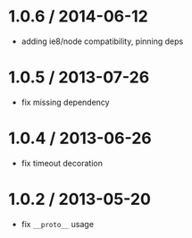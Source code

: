 
1.0.6 / 2014-06-12
==================

  * adding ie8/node compatibility, pinning deps

1.0.5 / 2013-07-26
==================

  * fix missing dependency

1.0.4 / 2013-06-26
==================

  * fix timeout decoration

1.0.2 / 2013-05-20
==================

  * fix `__proto__` usage
